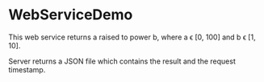 # WebServiceDemo

This web service returns a raised to power b, where a ϵ [0, 100] and b ϵ [1, 10].

Server returns a JSON file which contains the result and the request timestamp.
